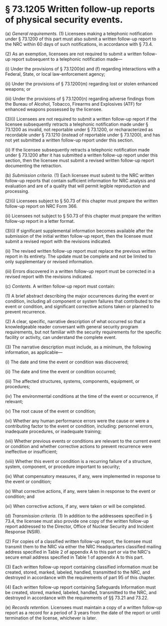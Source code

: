 # § 73.1205   Written follow-up reports of physical security events.

(a) *General requirements.* (1) Licensees making a telephonic notification under § 73.1200 of this part must also submit a written follow-up report to the NRC within 60 days of such notifications, in accordance with § 73.4.


(2) As an exemption, licensees are not required to submit a written follow-up report subsequent to a telephonic notification made—


(i) Under the provisions of § 73.1200(e) and (f) regarding interactions with a Federal, State, or local law-enforcement agency;


(ii) Under the provisions of § 73.1200(m) regarding lost or stolen enhanced weapons; or


(iii) Under the provisions of § 73.1200(n) regarding adverse findings from the Bureau of Alcohol, Tobacco, Firearms and Explosives (ATF) for enhanced weapons possessed by the licensee.


(3)(i) Licensees are not required to submit a written follow-up report if the licensee subsequently retracts a telephonic notification made under § 73.1200 as invalid, not reportable under § 73.1200, or recharacterized as recordable under § 73.1210 (instead of reportable under § 73.1200), and has not yet submitted a written follow-up report under this section.


(ii) If the licensee subsequently retracts a telephonic notification made under § 73.1200 after it has submitted a written follow-up report under this section, then the licensee must submit a revised written follow-up report documenting the retraction.


(b) *Submission criteria.* (1) Each licensee must submit to the NRC written follow-up reports that contain sufficient information for NRC analysis and evaluation and are of a quality that will permit legible reproduction and processing.


(2)(i) Licensees subject to § 50.73 of this chapter must prepare the written follow-up report on NRC Form 366.


(ii) Licensees not subject to § 50.73 of this chapter must prepare the written follow-up report in a letter format.


(3)(i) If significant supplemental information becomes available after the submission of the initial written follow-up report, then the licensee must submit a revised report with the revisions indicated.


(ii) The revised written follow-up report must replace the previous written report in its entirety. The update must be complete and not be limited to only supplementary or revised information.


(iii) Errors discovered in a written follow-up report must be corrected in a revised report with the revisions indicated.


(c) *Contents.* A written follow-up report must contain:


(1) A brief abstract describing the major occurrences during the event or condition, including all component or system failures that contributed to the event or condition, and significant corrective actions taken or planned to prevent recurrence.


(2) A clear, specific, narrative description of what occurred so that a knowledgeable reader conversant with general security program requirements, but not familiar with the security requirements for the specific facility or activity, can understand the complete event.


(3) The narrative description must include, as a minimum, the following information, as applicable—


(i) The date and time the event or condition was discovered;


(ii) The date and time the event or condition occurred;


(iii) The affected structures, systems, components, equipment, or procedures;


(iv) The environmental conditions at the time of the event or occurrence, if relevant;


(v) The root cause of the event or condition;


(vi) Whether any human performance errors were the cause or were a contributing factor to the event or condition, including: personnel errors, inadequate procedures, or inadequate training;


(vii) Whether previous events or conditions are relevant to the current event or condition and whether corrective actions to prevent recurrence were ineffective or insufficient;


(viii) Whether this event or condition is a recurring failure of a structure, system, component, or procedure important to security;


(ix) What compensatory measures, if any, were implemented in response to the event or condition;


(x) What corrective actions, if any, were taken in response to the event or condition; and


(xi) When corrective actions, if any, were taken or will be completed.


(d) *Transmission criteria.* (1) In addition to the addressees specified in § 73.4, the licensee must also provide one copy of the written follow-up report addressed to the Director, Office of Nuclear Security and Incident Response (NSIR).


(2) For copies of a classified written follow-up report, the licensee must transmit them to the NRC via either the NRC Headquarters classified mailing address specified in Table 2 of appendix A to this part or via the NRC's secure email address specified in Table 1 of appendix A to this part.


(3) Each written follow-up report containing classified information must be created, stored, marked, labeled, handled, transmitted to the NRC, and destroyed in accordance with the requirements of part 95 of this chapter.


(4) Each written follow-up report containing Safeguards Information must be created, stored, marked, labeled, handled, transmitted to the NRC, and destroyed in accordance with the requirements of §§ 73.21 and 73.22.


(e) *Records retention.* Licensees must maintain a copy of a written follow-up report as a record for a period of 3 years from the date of the report or until termination of the license, whichever is later.







